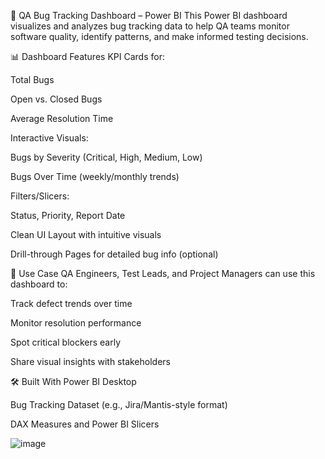 🐞 QA Bug Tracking Dashboard – Power BI
This Power BI dashboard visualizes and analyzes bug tracking data to help QA teams monitor software quality, identify patterns, and make informed testing decisions.

📊 Dashboard Features
KPI Cards for:

Total Bugs

Open vs. Closed Bugs

Average Resolution Time

Interactive Visuals:

Bugs by Severity (Critical, High, Medium, Low)

Bugs Over Time (weekly/monthly trends)

Filters/Slicers:

Status, Priority, Report Date

Clean UI Layout with intuitive visuals

Drill-through Pages for detailed bug info (optional)

🎯 Use Case
QA Engineers, Test Leads, and Project Managers can use this dashboard to:

Track defect trends over time

Monitor resolution performance

Spot critical blockers early

Share visual insights with stakeholders

🛠 Built With
Power BI Desktop

Bug Tracking Dataset (e.g., Jira/Mantis-style format)

DAX Measures and Power BI Slicers

![image](https://github.com/user-attachments/assets/66d6e322-fe1b-48df-a327-caf44443df19)

